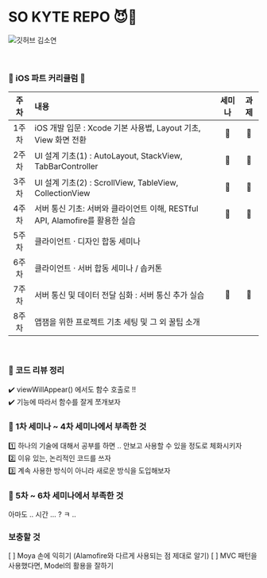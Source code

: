 # SO KYTE REPO 😈🤍

![깃허브 김소연](https://user-images.githubusercontent.com/61109660/160546631-6c706115-bde2-4d8c-9fb7-0350429afb88.png)

<br>

### 📌 iOS 파트 커리큘럼 📌

| 주차 | 내용 | 세미나 | 과제 |
| :------: | :-------------- |  :---: |:-:|
| 1주차 | iOS 개발 입문 : Xcode 기본 사용법, Layout 기초, View 화면 전환 | 💟 | 💟 |
| 2주차 | UI 설계 기초(1) : AutoLayout, StackView, TabBarController | 💟 | 💟 |
| 3주차 | UI 설계 기초(2) : ScrollView, TableView, CollectionView | 💟 | 💟 |
| 4주차 | 서버 통신 기초: 서버와 클라이언트 이해, RESTful API, Alamofire를 활용한 실습 | 💟 | 💟 |
| 5주차 | 클라이언트 · 디자인 합동 세미나 |  |  |
| 6주차 | 클라이언트 · 서버 합동 세미나 / 솝커톤 |  |  |
| 7주차 | 서버 통신 및 데이터 전달 심화 : 서버 통신 추가 실습 | 💟 | 💟 |
| 8주차 | 앱잼을 위한 프로젝트 기초 세팅 및 그 외 꿀팁 소개 |  |  |

<br>

### 💬 코드 리뷰 정리 
✔️ viewWillAppear() 에서도 함수 호출로 !! <br/>
✔️ 기능에 따라서 함수를 잘게 쪼개보자 

### 🔫 1차 세미나 ~ 4차 세미나에서 부족한 것   
1️⃣ 하나의 기술에 대해서 공부를 하면 .. 안보고 사용할 수 있을 정도로 체화시키자 <br/>
2️⃣ 이유 있는, 논리적인 코드를 쓰자 <br/> 
3️⃣ 계속 사용한 방식이 아니라 새로운 방식을 도입해보자 <br/> 
 

### 🔫 5차 ~ 6차 세미나에서 부족한 것
아마도 .. 시간 ... ? ㅋ ..

### 보충할 것 
[ ] Moya 손에 익히기 (Alamofire와 다르게 사용되는 점 제대로 알기)
[ ] MVC 패턴을 사용했다면, Model의 활용을 잘하기 

